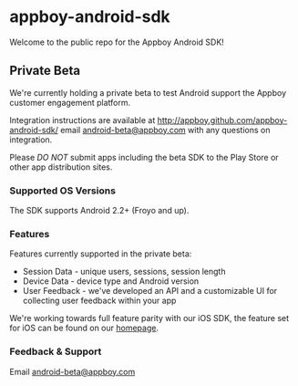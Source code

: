 appboy-android-sdk
==================

Welcome to the public repo for the Appboy Android SDK!

## Private Beta

We're currently holding a private beta to test Android support the Appboy customer engagement platform.

Integration instructions are available at http://appboy.github.com/appboy-android-sdk/ email android-beta@appboy.com with any questions on integration.

Please *DO NOT* submit apps including the beta SDK to the Play Store or other app distribution sites.

### Supported OS Versions

The SDK supports Android 2.2+ (Froyo and up).

### Features

Features currently supported in the private beta:
* Session Data - unique users, sessions, session length
* Device Data - device type and Android version
* User Feedback - we've developed an API and a customizable UI for collecting user feedback within your app

We're working towards full feature parity with our iOS SDK, the feature set for iOS can be found on our [homepage](http://appboy.com/products).

### Feedback & Support

Email android-beta@appboy.com
